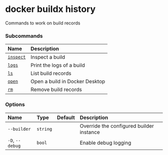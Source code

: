 # docker buildx history

<!---MARKER_GEN_START-->
Commands to work on build records

### Subcommands

| Name                                   | Description                    |
|:---------------------------------------|:-------------------------------|
| [`inspect`](buildx_history_inspect.md) | Inspect a build                |
| [`logs`](buildx_history_logs.md)       | Print the logs of a build      |
| [`ls`](buildx_history_ls.md)           | List build records             |
| [`open`](buildx_history_open.md)       | Open a build in Docker Desktop |
| [`rm`](buildx_history_rm.md)           | Remove build records           |


### Options

| Name            | Type     | Default | Description                              |
|:----------------|:---------|:--------|:-----------------------------------------|
| `--builder`     | `string` |         | Override the configured builder instance |
| `-D`, `--debug` | `bool`   |         | Enable debug logging                     |


<!---MARKER_GEN_END-->

